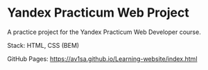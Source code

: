 # Yandex Practicum Web Project #

A practice project for the Yandex Practicum Web Developer course.  

Stack: HTML, CSS (BEM)

GitHub Pages: https://av1sa.github.io/Learning-website/index.html


